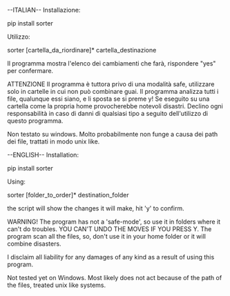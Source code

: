 --ITALIAN--
Installazione:

pip install sorter

Utilizzo:

sorter [cartella_da_riordinare]* cartella_destinazione

Il programma mostra l'elenco dei cambiamenti che farà, rispondere "yes" per confermare.

ATTENZIONE
Il programma è tuttora privo di una modalità safe, utilizzare solo in cartelle in cui non può combinare guai.
Il programma analizza tutti i file, qualunque essi siano, e li sposta se si preme y! Se eseguito su una cartella come la propria home provocherebbe notevoli disastri.
Declino ogni responsabilità in caso di danni di qualsiasi tipo a seguito dell'utilizzo di questo programma.

Non testato su windows. Molto probabilmente non funge a causa dei path dei file, trattati in modo unix like.

--ENGLISH--
Installation:

pip install sorter

Using:

sorter [folder_to_order]* destination_folder

the script will show the changes it will make, hit 'y' to confirm.

WARNING!
The program has not a 'safe-mode', so use it in folders where it can't do troubles. YOU CAN'T UNDO THE MOVES IF YOU PRESS Y. The program scan all the files, so, don't use it in your home folder or it will combine disasters.

I disclaim all liability for any damages of any kind as a result of using this program.

Not tested yet on Windows. Most likely does not act because of the path of the files, treated unix like systems.